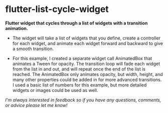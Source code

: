 # flutter-list-cycle-widget
__Flutter widget that cycles through a list of widgets with a transition animation.__

* The widget will take a list of widgets that you define, create a controller for each widget, and animate each widget forward and backward to give a smooth transition. 


* For this example, I created a separate widget call AnimatedBox that animates a Tween for opacity. The transition loop will fade each widget from the list in and out, and will repeat once the end of the list is reached. The AnimatedBox only animates opacity, but width, height, and many other properties could be added in for more advanced transitions. I used a basic list of numbers for this example, but more detailed widgets or images could be used as well. 

_I'm always interested in feedback so if you have any questions, comments, or advice please let me know!_


